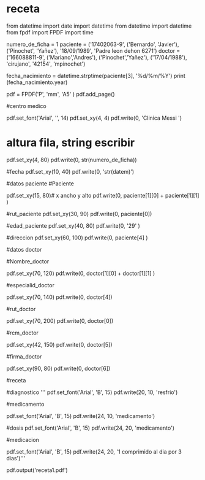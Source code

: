 # receta
from datetime import date
import datetime
from datetime import datetime
from fpdf import FPDF
import time

numero_de_ficha = 1
paciente = ('17402063-9', ('Bernardo', 'Javier'), ('Pinochet', 'Yañez'), '18/09/1989', 'Padre leon dehon 6271')
doctor = ('166088811-9', ('Mariano','Andres'), ('Pinochet','Yañez'), ('17/04/1988'), 'cirujano', '42154', 'mpinochet')


fecha_nacimiento = datetime.strptime(paciente[3], '%d/%m/%Y')
print (fecha_nacimiento.year)



pdf = FPDF('P', 'mm', 'A5' )
pdf.add_page()

#centro medico

pdf.set_font('Arial', '', 14)
pdf.set_xy(4, 4)
pdf.write(0, 'Clinica Messi ')
# altura fila, string escribir

pdf.set_xy(4, 80)
pdf.write(0, str(numero_de_ficha))

#fecha
pdf.set_xy(10, 40)
pdf.write(0, 'str(datem)')

#datos paciente
#Paciente

pdf.set_xy(15, 80)# x ancho y alto
pdf.write(0, paciente[1][0] + paciente[1][1] )

#rut_paciente
pdf.set_xy(30, 90)
pdf.write(0, paciente[0])

#edad_paciente
pdf.set_xy(40, 80)
pdf.write(0, '29' )

#direccion
pdf.set_xy(60, 100)
pdf.write(0, paciente[4] )

#datos doctor

#Nombre_doctor

pdf.set_xy(70, 120)
pdf.write(0, doctor[1][0] + doctor[1][1] )

#especialid_doctor

pdf.set_xy(70, 140)
pdf.write(0, doctor[4])

#rut_doctor

pdf.set_xy(70, 200)
pdf.write(0, doctor[0])

#rcm_doctor

pdf.set_xy(42, 150)
pdf.write(0, doctor[5])

#firma_doctor

pdf.set_xy(90, 80)
pdf.write(0, doctor[6])


#receta

#diagnostico
'''
pdf.set_font('Arial', 'B', 15)
pdf.write(20, 10, 'resfrio')

#medicamento

pdf.set_font('Arial', 'B', 15)
pdf.write(24, 10, 'medicamento')

#dosis
pdf.set_font('Arial', 'B', 15)
pdf.write(24, 20, 'medicamento')

#medicacion

pdf.set_font('Arial', 'B', 15)
pdf.write(24, 20, '1 comprimido al dia por 3 dias')'''

pdf.output('receta1.pdf')

